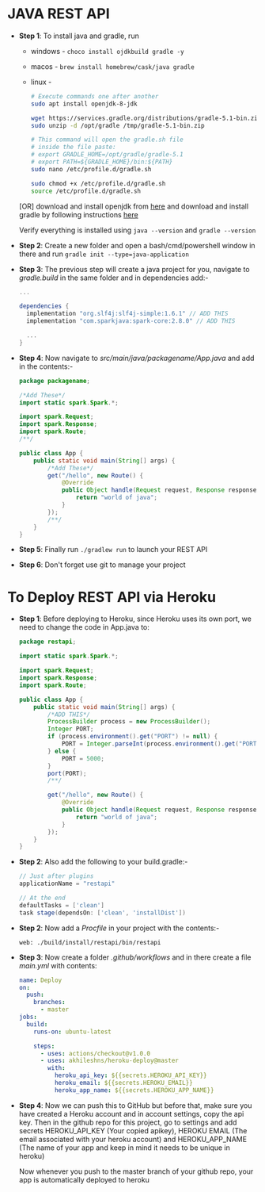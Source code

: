 # JAVA REST API

- **Step 1**: To install java and gradle, run

  - windows - `choco install ojdkbuild gradle -y`
  - macos - `brew install homebrew/cask/java gradle`
  - linux -

    ```bash
    # Execute commands one after another
    sudo apt install openjdk-8-jdk

    wget https://services.gradle.org/distributions/gradle-5.1-bin.zip -P /tmp
    sudo unzip -d /opt/gradle /tmp/gradle-5.1-bin.zip

    # This command will open the gradle.sh file
    # inside the file paste:
    # export GRADLE_HOME=/opt/gradle/gradle-5.1
    # export PATH=${GRADLE_HOME}/bin:${PATH}
    sudo nano /etc/profile.d/gradle.sh

    sudo chmod +x /etc/profile.d/gradle.sh
    source /etc/profile.d/gradle.sh
    ```

  [OR] download and install openjdk from [here](https://jdk.java.net/) and download and install gradle by following instructions [here](https://gradle.org/install/#manually)

  Verify everything is installed using `java --version` and `gradle --version`

- **Step 2**: Create a new folder and open a bash/cmd/powershell window in there and run `gradle init --type=java-application`

- **Step 3**: The previous step will create a java project for you, navigate to _gradle.build_ in the same folder and in dependencies add:-

  ```gradle
  ...

  dependencies {
    implementation "org.slf4j:slf4j-simple:1.6.1" // ADD THIS
    implementation "com.sparkjava:spark-core:2.8.0" // ADD THIS

    ...
  }
  ```

- **Step 4**: Now navigate to _src/main/java/packagename/App.java_ and add in the contents:-

  ```java
  package packagename;

  /*Add These*/
  import static spark.Spark.*;

  import spark.Request;
  import spark.Response;
  import spark.Route;
  /**/

  public class App {
      public static void main(String[] args) {
          /*Add These*/
          get("/hello", new Route() {
              @Override
              public Object handle(Request request, Response response) throws Exception {
                  return "world of java";
              }
          });
          /**/
      }
  }
  ```

- **Step 5**: Finally run `./gradlew run` to launch your REST API

- **Step 6**: Don't forget use git to manage your project

# To Deploy REST API via Heroku

- **Step 1**: Before deploying to Heroku, since Heroku uses its own port, we need to change the code in App.java to:

  ```java
  package restapi;

  import static spark.Spark.*;

  import spark.Request;
  import spark.Response;
  import spark.Route;

  public class App {
      public static void main(String[] args) {
          /*ADD THIS*/
          ProcessBuilder process = new ProcessBuilder();
          Integer PORT;
          if (process.environment().get("PORT") != null) {
              PORT = Integer.parseInt(process.environment().get("PORT"));
          } else {
              PORT = 5000;
          }
          port(PORT);
          /**/

          get("/hello", new Route() {
              @Override
              public Object handle(Request request, Response response) throws Exception {
                  return "world of java";
              }
          });
      }
  }
  ```

- **Step 2**: Also add the following to your build.gradle:-

  ```gradle
  // Just after plugins
  applicationName = "restapi"

  // At the end
  defaultTasks = ['clean']
  task stage(dependsOn: ['clean', 'installDist'])
  ```

- **Step 2**: Now add a _Procfile_ in your project with the contents:-

  ```Procfile
  web: ./build/install/restapi/bin/restapi
  ```

- **Step 3**: Now create a folder _.github/workflows_ and in there create a file _main.yml_ with contents:

  ```yaml
  name: Deploy
  on:
    push:
      branches:
        - master
  jobs:
    build:
      runs-on: ubuntu-latest

      steps:
        - uses: actions/checkout@v1.0.0
        - uses: akhileshns/heroku-deploy@master
          with:
            heroku_api_key: ${{secrets.HEROKU_API_KEY}}
            heroku_email: ${{secrets.HEROKU_EMAIL}}
            heroku_app_name: ${{secrets.HEROKU_APP_NAME}}
  ```

- **Step 4**: Now we can push this to GitHub but before that, make sure you have created a Heroku account and in account settings, copy the api key. Then in the github repo for this project, go to settings and add secrets HEROKU_API_KEY (Your copied apikey), HEROKU EMAIL (The email associated with your heroku account) and HEROKU_APP_NAME (The name of your app and keep in mind it needs to be unique in heroku)

  Now whenever you push to the master branch of your github repo, your app is automatically deployed to heroku
